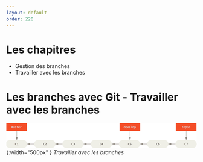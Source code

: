 ```yaml
---
layout: default
order: 220
---
```


<!-- new slide -->

# Les chapitres

- Gestion des branches
- Travailler avec les branches

<!-- new slide -->

# Les branches avec Git - Travailler avec les branches

![Travailler avec les branches](./images/lr-branches-1.png){:width="500px" }
*Travailler avec les branches*

<!-- new slide -->
